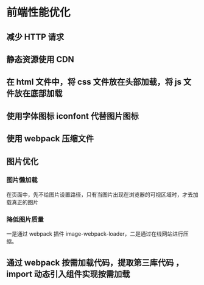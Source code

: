 # 前端性能优化

## 减少 HTTP 请求

## 静态资源使用 CDN

## 在 html 文件中，将 css 文件放在头部加载，将 js 文件放在底部加载

## 使用字体图标 iconfont 代替图片图标

## 使用 webpack 压缩文件

## 图片优化

### 图片懒加载

在页面中，先不给图片设置路径，只有当图片出现在浏览器的可视区域时，才去加载真正的图片

### 降低图片质量

一是通过 webpack 插件 image-webpack-loader，二是通过在线网站进行压缩。

## 通过 webpack 按需加载代码，提取第三库代码 ，import 动态引入组件实现按需加载

